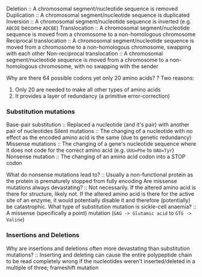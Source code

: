 Deletion :: A chromosomal segment/nucleotide sequence is removed
Duplication :: A chromosomal segment/nucleotide sequence is duplicated
Inversion :: A chromosomal segment/nucleotide sequence is inverted (e.g. `ABCDE` become `ADCBE`)
Translocation :: A chromosomal segment/nucleotide sequence is moved from a chromosome to a non-homologous chromosome
Reciprocal translocation :: A chromosomal segment/nucleotide sequence is moved from a chromosome to a non-homologous chromosome, swapping with each other
Non-reciprocal translocation :: A chromosomal segment/nucleotide sequence is moved from a chromosome to a non-homologous chromosome, with no swapping with the sender


Why are there 64 possible codons yet only 20 amino acids?
?
Two reasons: 
1. Only 20 are needed to make all other types of amino acids
2. It provides a layer of redundancy (a primitive error-correction)
### Substitution mutations
Base-pair substitution :: Replaced a nucleotide (and it's pair) with another pair of nucleotides
Silent mutations :: The changing of a nucleotide with no effect as the encoded amino acid is the same (due to genetic redundancy)
Missense mutations :: The changing of a gene's nucleotide sequence where it does not code for the correct amino acid (e.g. `UUU=Phe` to `UAU=Tyr`)
Nonsense mutation :: The changing of an amino acid codon into a STOP codon

What do nonsense mutations lead to? :: Usually a non-functional protein as the protein is prematurely stopped from fully encoding
Are missense mutations always devastating? :: Not necessarily. If the altered amino acid is there for structure, likely not. If the altered amino acid is there for the active site of an enzyme, it would potentially disable it and therefore (potentially) be catastrophic.
What type of substitution mutation is sickle-cell anaemia? :: A missense (specifically a point) mutation (`GAG -> Glutamic acid` to `GTG -> Valine`)

### Insertions and Deletions
Why are insertions and deletions often more devastating than substitution mutations? :: Inserting and deleting can cause the entire polypeptide chain to be read completely wrong if the nucleotides weren't inserted/deleted in a multiple of three; frameshift mutation

